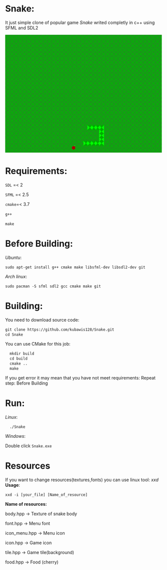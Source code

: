 # Snake:
It just simple clone of popular game *Snake* writed completly in c++ using SFML and SDL2

![](./screenshots/1.png)
# Requirements:
```SDL``` =< 2

```SFML``` =< 2.5

```cmake```=< 3.7

```g++```

```make```
# Before Building:
*Ubuntu*:
```
sudo apt-get install g++ cmake make libsfml-dev libsdl2-dev git
```
*Arch linux*:
```
sudo pacman -S sfml sdl2 gcc cmake make git
```
# Building:
You need to download source code:
```
git clone https://github.com/kubawis128/Snake.git
cd Snake
```
You can use CMake for this job:
```
  mkdir build
  cd build
  cmake ..
  make
```
If you get error it may mean that you have not meet requirements:
Repeat step: Before Building

# Run:
*Linux*:
```
  ./Snake
```
*Windows*:

Double click ```Snake.exe```
# Resources
If you want to change resources(textures,fonts) you can use linux tool: *xxd*
**Usage**:
```
xxd -i [your_file] [Name_of_resource]
```
**Name of resources:**

body.hpp -> Texture of snake body

font.hpp -> Menu font

icon_menu.hpp -> Menu icon

icon.hpp -> Game icon

tile.hpp -> Game tile(background)

food.hpp -> Food (cherry)
